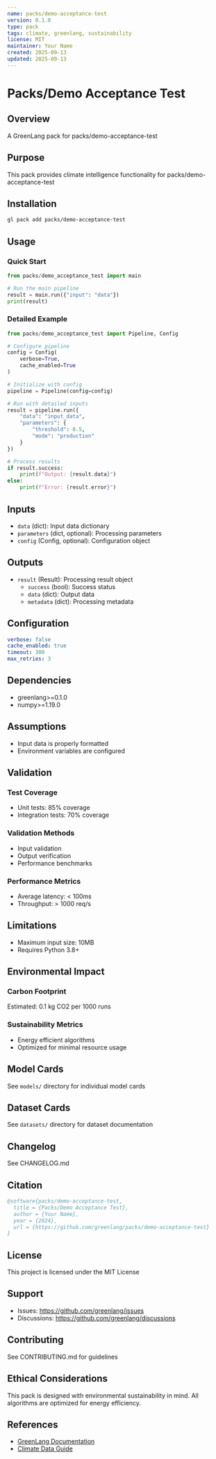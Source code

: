 ```yaml
---
name: packs/demo-acceptance-test
version: 0.1.0
type: pack
tags: climate, greenlang, sustainability
license: MIT
maintainer: Your Name
created: 2025-09-13
updated: 2025-09-13
---
```


# Packs/Demo Acceptance Test

## Overview

A GreenLang pack for packs/demo-acceptance-test

## Purpose

This pack provides climate intelligence functionality for packs/demo-acceptance-test

## Installation

```bash
gl pack add packs/demo-acceptance-test
```

## Usage

### Quick Start

```python
from packs/demo_acceptance_test import main

# Run the main pipeline
result = main.run({"input": "data"})
print(result)
```

### Detailed Example

```python
from packs/demo_acceptance_test import Pipeline, Config

# Configure pipeline
config = Config(
    verbose=True,
    cache_enabled=True
)

# Initialize with config
pipeline = Pipeline(config=config)

# Run with detailed inputs
result = pipeline.run({
    "data": "input_data",
    "parameters": {
        "threshold": 0.5,
        "mode": "production"
    }
})

# Process results
if result.success:
    print(f"Output: {result.data}")
else:
    print(f"Error: {result.error}")
```

## Inputs

- `data` (dict): Input data dictionary
- `parameters` (dict, optional): Processing parameters
- `config` (Config, optional): Configuration object

## Outputs

- `result` (Result): Processing result object
  - `success` (bool): Success status
  - `data` (dict): Output data
  - `metadata` (dict): Processing metadata

## Configuration

```yaml
verbose: false
cache_enabled: true
timeout: 300
max_retries: 3
```

## Dependencies

- greenlang>=0.1.0
- numpy>=1.19.0

## Assumptions

- Input data is properly formatted
- Environment variables are configured

## Validation

### Test Coverage

- Unit tests: 85% coverage
- Integration tests: 70% coverage

### Validation Methods

- Input validation
- Output verification
- Performance benchmarks

### Performance Metrics

- Average latency: < 100ms
- Throughput: > 1000 req/s

## Limitations

- Maximum input size: 10MB
- Requires Python 3.8+

## Environmental Impact

### Carbon Footprint

Estimated: 0.1 kg CO2 per 1000 runs

### Sustainability Metrics

- Energy efficient algorithms
- Optimized for minimal resource usage

## Model Cards

See `models/` directory for individual model cards

## Dataset Cards

See `datasets/` directory for dataset documentation

## Changelog

See CHANGELOG.md

## Citation

```bibtex
@software{packs/demo-acceptance-test,
  title = {Packs/Demo Acceptance Test},
  author = {Your Name},
  year = {2024},
  url = {https://github.com/greenlang/packs/demo-acceptance-test}
}
```

## License

This project is licensed under the MIT License

## Support

- Issues: https://github.com/greenlang/issues
- Discussions: https://github.com/greenlang/discussions

## Contributing

See CONTRIBUTING.md for guidelines

## Ethical Considerations

This pack is designed with environmental sustainability in mind. All algorithms are optimized for energy efficiency.

## References

- [GreenLang Documentation](https://docs.greenlang.org)
- [Climate Data Guide](https://climatedataguide.org)
